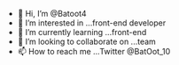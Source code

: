 - 👋 Hi, I’m @Batoot4
- 👀 I’m interested in ...front-end developer 
- 🌱 I’m currently learning ...front-end
- 💞️ I’m looking to collaborate on ...team
- 📫 How to reach me ...Twitter @BatOot_10

<!---
Batoot4/Batoot4 is a ✨ special ✨ repository because its `README.md` (this file) appears on your GitHub profile.
You can click the Preview link to take a look at your changes.
--->
